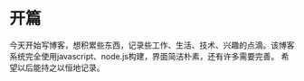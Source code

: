 开篇
=====
今天开始写博客，想积累些东西，记录些工作、生活、技术、兴趣的点滴。该博客系统完全使用javascript、node.js构建，界面简洁朴素，还有许多需要完善。
希望以后能持之以恒地记录。

